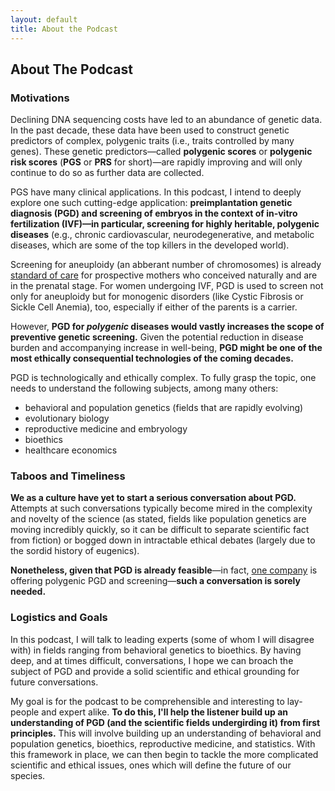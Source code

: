 ```yaml
---
layout: default
title: About the Podcast
---
```

## About The Podcast
### Motivations

Declining DNA sequencing costs have led to an abundance of genetic data. In the past decade, these data have been used to construct genetic predictors of complex, polygenic traits (i.e., traits controlled by many genes). These genetic predictors—called **polygenic scores** or **polygenic risk scores** (**PGS** or **PRS** for short)—are rapidly improving and will only continue to do so as further data are collected.

PGS have many clinical applications. In this podcast, I intend to deeply explore one such cutting-edge application: **preimplantation genetic diagnosis (PGD) and screening of embryos in the context of in-vitro fertilization (IVF)—in particular, screening for highly heritable, polygenic diseases** (e.g., chronic cardiovascular, neurodegenerative, and metabolic diseases, which are some of the top killers in the developed world).

Screening for aneuploidy (an abberant number of chromosomes) is already [standard of care](https://www.mayoclinic.org/tests-procedures/noninvasive-prenatal-testing/about/pac-20384574) for prospective mothers who conceived naturally and are in the prenatal stage. For women undergoing IVF, PGD is used to screen not only for aneuploidy but for monogenic disorders (like Cystic Fibrosis or Sickle Cell Anemia), too, especially if either of the parents is a carrier. 

However, **PGD for _polygenic_ diseases would vastly increases the scope of preventive genetic screening.** Given the potential reduction in disease burden and accompanying increase in well-being, **PGD might be one of the most ethically consequential technologies of the coming decades.**

PGD is technologically and ethically complex. To fully grasp the topic, one needs to understand the following subjects, among many others:

- behavioral and population genetics (fields that are rapidly evolving)
- evolutionary biology
- reproductive medicine and embryology
- bioethics
- healthcare economics 


### Taboos and Timeliness  

**We as a culture have yet to start a serious conversation about PGD.** Attempts at such conversations typically become mired in the complexity and novelty of the science (as stated, fields like population genetics are moving incredibly quickly, so it can be difficult to separate scientific fact from fiction) or bogged down in intractable ethical debates (largely due to the sordid history of eugenics). 

**Nonetheless, given that PGD is already feasible**—in fact, [one company](https://genomicprediction.com) is offering polygenic PGD and screening—**such a conversation is sorely needed.**

### Logistics and Goals

In this podcast, I will talk to leading experts (some of whom I will disagree with) in fields ranging from behavioral genetics to bioethics. By having deep, and at times difficult, conversations, I hope we can broach the subject of PGD and provide a solid scientific and ethical grounding for future conversations.

My goal is for the podcast to be comprehensible and interesting to lay-people and expert alike. **To do this, I'll help the listener build up an understanding of PGD (and the scientific fields undergirding it) from first principles.** This will involve building up an understanding of behavioral and population genetics, bioethics, reproductive medicine, and statistics. With this framework in place, we can then begin to tackle the more complicated scientific and ethical issues, ones which will define the future of our species. 



